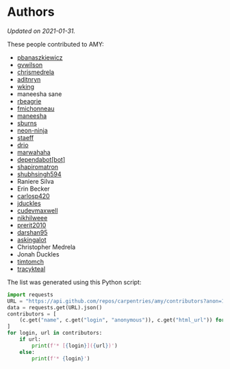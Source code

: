 # Authors

*Updated on 2021-01-31.*

These people contributed to AMY:

* [pbanaszkiewicz](https://github.com/pbanaszkiewicz)
* [gvwilson](https://github.com/gvwilson)
* [chrismedrela](https://github.com/chrismedrela)
* [aditnryn](https://github.com/aditnryn)
* [wking](https://github.com/wking)
* maneesha sane
* [rbeagrie](https://github.com/rbeagrie)
* [fmichonneau](https://github.com/fmichonneau)
* [maneesha](https://github.com/maneesha)
* [sburns](https://github.com/sburns)
* [neon-ninja](https://github.com/neon-ninja)
* [staeff](https://github.com/staeff)
* [drio](https://github.com/drio)
* [marwahaha](https://github.com/marwahaha)
* [dependabot[bot]](https://github.com/apps/dependabot)
* [shapiromatron](https://github.com/shapiromatron)
* [shubhsingh594](https://github.com/shubhsingh594)
* Raniere Silva
* Erin Becker
* [carlosp420](https://github.com/carlosp420)
* [jduckles](https://github.com/jduckles)
* [cudevmaxwell](https://github.com/cudevmaxwell)
* [nikhilweee](https://github.com/nikhilweee)
* [prerit2010](https://github.com/prerit2010)
* [darshan95](https://github.com/darshan95)
* [askingalot](https://github.com/askingalot)
* Christopher Medrela
* Jonah Duckles
* [timtomch](https://github.com/timtomch)
* [tracykteal](https://github.com/tracykteal)

The list was generated using this Python script:

```python
import requests
URL = "https://api.github.com/repos/carpentries/amy/contributors?anon=1"
data = requests.get(URL).json()
contributors = [
    (c.get("name", c.get("login", "anonymous")), c.get("html_url")) for c in data
]
for login, url in contributors:
    if url:
        print(f'* [{login}]({url})')
    else:
        print(f'* {login}')
```
